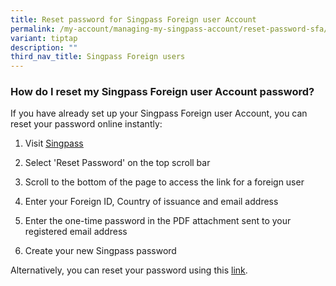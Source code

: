 ```yaml
---
title: Reset password for Singpass Foreign user Account
permalink: /my-account/managing-my-singpass-account/reset-password-sfa/
variant: tiptap
description: ""
third_nav_title: Singpass Foreign users
---
```

<h3>How do I reset my Singpass Foreign user Account password?</h3>
<p>If you have already set up your Singpass Foreign user Account, you can
reset your password online instantly:
<br>
</p>
<ol data-tight="true" class="tight">
<li>
<p>Visit <a href="https://go.gov.sg/singpass-login" rel="noopener" target="_blank"><u>Singpass</u></a>
</p>
</li>
<li>
<p>Select 'Reset Password' on the top scroll bar</p>
</li>
<li>
<p>Scroll to the bottom of the page to access the link for a foreign user</p>
</li>
<li>
<p>Enter your Foreign ID, Country of issuance and email address</p>
</li>
<li>
<p>Enter the one-time password in the PDF attachment sent to your registered
email address</p>
</li>
<li>
<p>Create your new Singpass password&nbsp;</p>
</li>
</ol>
<p>Alternatively, you can reset your password using this <a href="https://go.gov.sg/singpass-sfa-resetpassword" rel="noopener" target="_blank"><u>link</u></a>.</p>
<p></p>